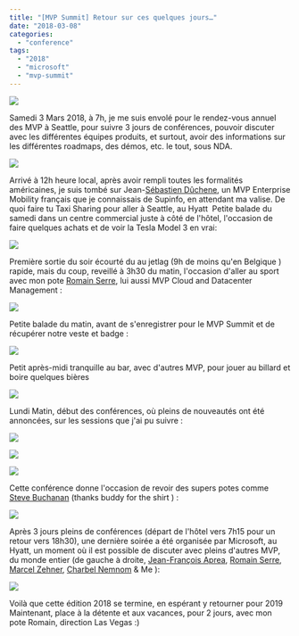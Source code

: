 ```yaml
---
title: "[MVP Summit] Retour sur ces quelques jours…"
date: "2018-03-08"
categories: 
  - "conference"
tags: 
  - "2018"
  - "microsoft"
  - "mvp-summit"
---
```


[![](https://cloudyjourney.fr/wp-content/uploads/2018/01/mvp.png)](https://cloudyjourney.fr/wp-content/uploads/2018/01/mvp.png)

Samedi 3 Mars 2018, à 7h, je me suis envolé pour le rendez-vous annuel des MVP à Seattle, pour suivre 3 jours de conférences, pouvoir discuter avec les différentes équipes produits, et surtout, avoir des informations sur les différentes roadmaps, des démos, etc. le tout, sous NDA.

![](https://cloudyjourney.fr/wp-content/uploads/2018/03/030818_2142_MVPSummitRe1.jpg)

Arrivé à 12h heure local, après avoir rempli toutes les formalités américaines, je suis tombé sur Jean-[Sébastien Dûchene](https://twitter.com/microsofttouch), un MVP Enterprise Mobility français que je connaissais de Supinfo, en attendant ma valise. De quoi faire tu Taxi Sharing pour aller à Seattle, au Hyatt  Petite balade du samedi dans un centre commercial juste à côté de l'hôtel, l'occasion de faire quelques achats et de voir la Tesla Model 3 en vrai:

![](https://cloudyjourney.fr/wp-content/uploads/2018/03/030818_2142_MVPSummitRe2.jpg)

Première sortie du soir écourté du au jetlag (9h de moins qu'en Belgique ) rapide, mais du coup, reveillé à 3h30 du matin, l'occasion d'aller au sport avec mon pote [Romain Serre](https://www.tech-coffee.net), lui aussi MVP Cloud and Datacenter Management :

![](https://cloudyjourney.fr/wp-content/uploads/2018/03/030818_2142_MVPSummitRe3.jpg)

Petite balade du matin, avant de s'enregistrer pour le MVP Summit et de récupérer notre veste et badge :

[![](https://cloudyjourney.fr/wp-content/uploads/2018/03/DXeOuvpU0AENFBo.jpg-large.jpg)](https://cloudyjourney.fr/wp-content/uploads/2018/03/DXeOuvpU0AENFBo.jpg-large.jpg)

Petit après-midi tranquille au bar, avec d'autres MVP, pour jouer au billard et boire quelques bières

![](https://cloudyjourney.fr/wp-content/uploads/2018/03/030818_2142_MVPSummitRe4.jpg)

Lundi Matin, début des conférences, où pleins de nouveautés ont été annoncées, sur les sessions que j'ai pu suivre :

![](https://cloudyjourney.fr/wp-content/uploads/2018/03/030818_2142_MVPSummitRe5.jpg)

![](https://cloudyjourney.fr/wp-content/uploads/2018/03/030818_2142_MVPSummitRe6.jpg)

![](https://cloudyjourney.fr/wp-content/uploads/2018/03/030818_2142_MVPSummitRe7.jpg)

Cette conférence donne l'occasion de revoir des supers potes comme [Steve Buchanan](https://twitter.com/buchatech) (thanks buddy for the shirt ) :

![](https://cloudyjourney.fr/wp-content/uploads/2018/03/030818_2142_MVPSummitRe8.jpg)

Après 3 jours pleins de conférences (départ de l'hôtel vers 7h15 pour un retour vers 18h30), une dernière soirée a été organisée par Microsoft, au Hyatt, un moment où il est possible de discuter avec pleins d'autres MVP, du monde entier (de gauche à droite, [Jean-François Aprea](https://twitter.com/JeffAprea), [Romain Serre](https://twitter.com/romserre), [Marcel Zehner](https://twitter.com/marcelzehner), [Charbel Nemnom](https://twitter.com/CHARBELNEMNOM) & Me ):

![](https://cloudyjourney.fr/wp-content/uploads/2018/03/030818_2142_MVPSummitRe9.jpg)

Voilà que cette édition 2018 se termine, en espérant y retourner pour 2019  Maintenant, place à la détente et aux vacances, pour 2 jours, avec mon pote Romain, direction Las Vegas :)
